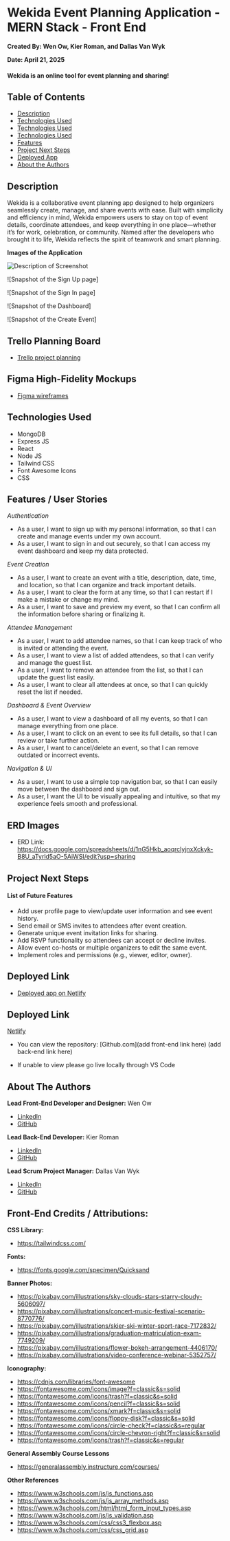 # Wekida Event Planning Application - MERN Stack - Front End

**Created By: Wen Ow, Kier Roman, and Dallas Van Wyk**

**Date: April 21, 2025**

#### Wekida is an online tool for event planning and sharing!

## Table of Contents

- [Description](#description)
- [Technologies Used](#technologiesused)
- [Technologies Used](#technologiesused)
- [Technologies Used](#technologiesused)
- [Features](#features)
- [Project Next Steps](#nextsteps)
- [Deployed App](#deployment)
- [About the Authors](#author)

## <a name="description"></a>Description

Wekida is a collaborative event planning app designed to help organizers seamlessly create, manage, and share events with ease. Built with simplicity and efficiency in mind, Wekida empowers users to stay on top of event details, coordinate attendees, and keep everything in one place—whether it’s for work, celebration, or community. Named after the developers who brought it to life, Wekida reflects the spirit of teamwork and smart planning.

**Images of the Application**

<img src="path to your app screenshot" alt="Description of Screenshot"/>

![Snapshot of the Sign Up page]

![Snapshot of the Sign In page]

![Snapshot of the Dashboard]

![Snapshot of the Create Event]

## <a name="trello"></a>Trello Planning Board

- [Trello project planning](https://trello.com/b/J1Lp3aTZ/unit-3-project-wen-kier-dallas)

## <a name="figma"></a>Figma High-Fidelity Mockups

- [Figma wireframes](https://www.figma.com/design/Z3o4zvZOjmQoaEK2WQQifN/Wekida-Event-Planning?node-id=0-1&p=f&t=9FpXvNHFJr6CRaDl-0)

## <a name="technologiesused"></a>Technologies Used

- MongoDB
- Express JS
- React
- Node JS
- Tailwind CSS
- Font Awesome Icons
- CSS

## <a name="userstories"></a>Features / User Stories

_Authentication_

- As a user, I want to sign up with my personal information, so that I can create and manage events under my own account.
- As a user, I want to sign in and out securely, so that I can access my event dashboard and keep my data protected.

_Event Creation_

- As a user, I want to create an event with a title, description, date, time, and location, so that I can organize and track important details.
- As a user, I want to clear the form at any time, so that I can restart if I make a mistake or change my mind.
- As a user, I want to save and preview my event, so that I can confirm all the information before sharing or finalizing it.

_Attendee Management_

- As a user, I want to add attendee names, so that I can keep track of who is invited or attending the event.
- As a user, I want to view a list of added attendees, so that I can verify and manage the guest list.
- As a user, I want to remove an attendee from the list, so that I can update the guest list easily.
- As a user, I want to clear all attendees at once, so that I can quickly reset the list if needed.

_Dashboard & Event Overview_

- As a user, I want to view a dashboard of all my events, so that I can manage everything from one place.
- As a user, I want to click on an event to see its full details, so that I can review or take further action.
- As a user, I want to cancel/delete an event, so that I can remove outdated or incorrect events.

_Navigation & UI_

- As a user, I want to use a simple top navigation bar, so that I can easily move between the dashboard and sign out.
- As a user, I want the UI to be visually appealing and intuitive, so that my experience feels smooth and professional.

## ERD Images

- ERD Link: https://docs.google.com/spreadsheets/d/1nG5Hkb_aoqrclyjnxXckyk-B8U_aTyrld5aO-5AiWSI/edit?usp=sharing

## <a name="nextsteps"></a>Project Next Steps

#### List of Future Features

- Add user profile page to view/update user information and see event history.
- Send email or SMS invites to attendees after event creation.
- Generate unique event invitation links for sharing.
- Add RSVP functionality so attendees can accept or decline invites.
- Allow event co-hosts or multiple organizers to edit the same event.
- Implement roles and permissions (e.g., viewer, editor, owner).

## <a name="deployed"></a>Deployed Link

- [Deployed app on Netlify](https://wekida.netlify.app/)

## <a name="deployment"></a>Deployed Link

[Netlify](<[https://wonderful-brahmagupta-6a75d3.netlify.com](https://connect4pc.netlify.app/)>)

- You can view the repository:
  [Github.com](add front-end link here)
  (add back-end link here)

- If unable to view please go live locally through VS Code

## <a name="author"></a>About The Authors

**Lead Front-End Developer and Designer:** Wen Ow

- [LinkedIn](https://www.linkedin.com/in/wenow/)
- [GitHub](https://github.com/Wen-Ow)

**Lead Back-End Developer:** Kier Roman

- [LinkedIn](https://www.linkedin.com/in/kier-roman-245844220/)
- [GitHub](https://github.com/KierRoman)

**Lead Scrum Project Manager:** Dallas Van Wyk

- [LinkedIn](https://www.linkedin.com/in/dallas-van-wyk-5a330676/)
- [GitHub](https://github.com/dallas-vanwyk/)

## Front-End Credits / Attributions:

**CSS Library:**

- https://tailwindcss.com/

**Fonts:**

- https://fonts.google.com/specimen/Quicksand

**Banner Photos:**

- https://pixabay.com/illustrations/sky-clouds-stars-starry-cloudy-5606097/
- https://pixabay.com/illustrations/concert-music-festival-scenario-8770776/
- https://pixabay.com/illustrations/skier-ski-winter-sport-race-7172832/
- https://pixabay.com/illustrations/graduation-matriculation-exam-7749209/
- https://pixabay.com/illustrations/flower-bokeh-arrangement-4406170/
- https://pixabay.com/illustrations/video-conference-webinar-5352757/

**Iconography:**

- https://cdnjs.com/libraries/font-awesome
- https://fontawesome.com/icons/image?f=classic&s=solid
- https://fontawesome.com/icons/trash?f=classic&s=solid
- https://fontawesome.com/icons/pencil?f=classic&s=solid
- https://fontawesome.com/icons/xmark?f=classic&s=solid
- https://fontawesome.com/icons/floppy-disk?f=classic&s=solid
- https://fontawesome.com/icons/circle-check?f=classic&s=regular
- https://fontawesome.com/icons/circle-chevron-right?f=classic&s=solid
- https://fontawesome.com/icons/trash?f=classic&s=regular

**General Assembly Course Lessons**

- https://generalassembly.instructure.com/courses/

**Other References**

- https://www.w3schools.com/js/js_functions.asp
- https://www.w3schools.com/js/js_array_methods.asp
- https://www.w3schools.com/html/html_form_input_types.asp
- https://www.w3schools.com/js/js_validation.asp
- https://www.w3schools.com/css/css3_flexbox.asp
- https://www.w3schools.com/css/css_grid.asp
